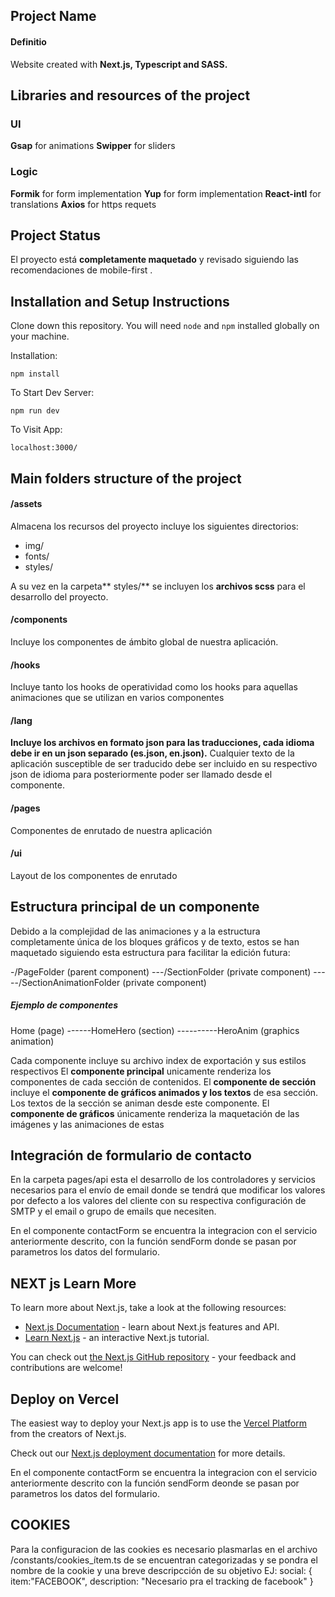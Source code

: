 ## Project Name

#### Definitio

Website created with **Next.js, Typescript and SASS.** 

## Libraries and resources of the project
### UI
**Gsap** for animations
**Swipper** for sliders

### Logic
**Formik** for form implementation
**Yup** for form implementation
**React-intl** for translations
**Axios** for https requets

## Project Status
El proyecto está **completamente maquetado** y revisado siguiendo las recomendaciones de mobile-first .

## Installation and Setup Instructions
Clone down this repository. You will need `node` and `npm` installed globally on your machine.  

Installation:

`npm install`  

To Start Dev Server:

`npm run dev`  

To Visit App:

`localhost:3000/`  

## Main folders structure of the project

#### /assets

Almacena los recursos del proyecto incluye los siguientes directorios:
- img/
- fonts/
- styles/

A su vez en la carpeta** styles/** se incluyen los **archivos scss** para el desarrollo del proyecto.

#### /components

Incluye los componentes de ámbito global de nuestra aplicación.

#### /hooks

Incluye tanto los hooks de operatividad como los hooks para aquellas animaciones que se utilizan en varios componentes

#### /lang

**Incluye los archivos en formato json para las traducciones, cada idioma debe ir en un json separado (es.json, en.json).** Cualquier texto de la aplicación susceptible de ser traducido debe ser incluido en su respectivo json de idioma para posteriormente poder ser llamado desde el componente.

#### /pages

Componentes de enrutado de nuestra aplicación

#### /ui

Layout de los componentes de enrutado

## Estructura principal de un componente

Debido a la complejidad de las animaciones y a la estructura completamente única de los bloques gráficos y de texto, estos se han maquetado siguiendo esta estructura para facilitar la edición futura:

-/PageFolder (parent component)
---/SectionFolder (private component)
-----/SectionAnimationFolder (private component)


##### Ejemplo de componentes

Home (page)
------HomeHero (section)
----------HeroAnim (graphics animation)

Cada componente incluye su archivo index de exportación y sus estilos respectivos
El **componente principal** unicamente renderiza los componentes de cada sección de contenidos.
El **componente de sección** incluye el **componente de gráficos animados y los textos** de esa sección. Los textos de la sección se animan desde este componente.
El **componente de gráficos** únicamente renderiza la maquetación de las imágenes y las animaciones de estas

## Integración de formulario de contacto
En la carpeta pages/api esta el desarrollo de los controladores y servicios necesarios para el envío de email donde se tendrá que modificar los valores por defecto a los valores del cliente con su respectiva configuración de SMTP y el email o grupo de emails que necesiten.

En el componente contactForm se encuentra la integracion con el servicio anteriormente descrito, con la función sendForm donde se pasan por parametros los datos del formulario. 

## NEXT js Learn More

To learn more about Next.js, take a look at the following resources:

- [Next.js Documentation](https://nextjs.org/docs) - learn about Next.js features and API.
- [Learn Next.js](https://nextjs.org/learn) - an interactive Next.js tutorial.

You can check out [the Next.js GitHub repository](https://github.com/vercel/next.js/) - your feedback and contributions are welcome!

## Deploy on Vercel

The easiest way to deploy your Next.js app is to use the [Vercel Platform](https://vercel.com/new?utm_medium=default-template&filter=next.js&utm_source=create-next-app&utm_campaign=create-next-app-readme) from the creators of Next.js.

Check out our [Next.js deployment documentation](https://nextjs.org/docs/deployment) for more details.


En el componente contactForm se encuentra la integracion con el servicio anteriormente descrito con la función sendForm deonde se pasan por parametros los datos del formulario. 

## COOKIES
Para la configuracion de las cookies es necesario plasmarlas en el archivo /constants/cookies_ítem.ts de se encuentran categorizadas y se pondra el nombre de la cookie y una breve descripcción de su objetivo EJ:
social: {
  item:"FACEBOOK", description: "Necesario pra el tracking de facebook" 
}


